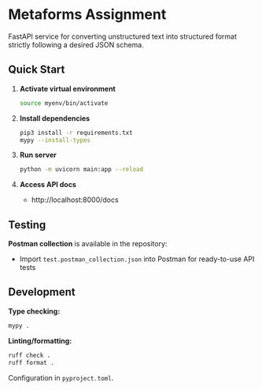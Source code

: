 # Metaforms Assignment

FastAPI service for converting unstructured text into structured format strictly following a desired JSON schema.

## Quick Start

1. **Activate virtual environment**
   ```bash
   source myenv/bin/activate
   ```

2. **Install dependencies**
   ```bash
   pip3 install -r requirements.txt
   mypy --install-types
   ```

3. **Run server**
   ```bash
   python -m uvicorn main:app --reload
   ```

4. **Access API docs**
   - http://localhost:8000/docs

## Testing

**Postman collection** is available in the repository:
- Import `test.postman_collection.json` into Postman for ready-to-use API tests

## Development

**Type checking:**
```bash
mypy .
```

**Linting/formatting:**
```bash
ruff check .
ruff format .
```

Configuration in `pyproject.toml`.

